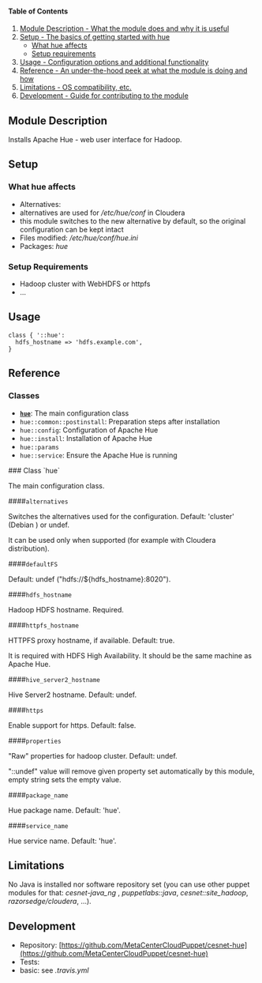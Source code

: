 #### Table of Contents

1. [Module Description - What the module does and why it is useful](#module-description)
2. [Setup - The basics of getting started with hue](#setup)
    * [What hue affects](#what-hue-affects)
    * [Setup requirements](#setup-requirements)
3. [Usage - Configuration options and additional functionality](#usage)
4. [Reference - An under-the-hood peek at what the module is doing and how](#reference)
5. [Limitations - OS compatibility, etc.](#limitations)
6. [Development - Guide for contributing to the module](#development)

## Module Description

Installs Apache Hue - web user interface for Hadoop.

## Setup

### What hue affects

* Alternatives:
 * alternatives are used for */etc/hue/conf* in Cloudera
 * this module switches to the new alternative by default, so the original configuration can be kept intact
* Files modified: */etc/hue/conf/hue.ini*
* Packages: *hue*

### Setup Requirements

* Hadoop cluster with WebHDFS or httpfs
* ...

## Usage

    class { '::hue':
      hdfs_hostname => 'hdfs.example.com',
    }

## Reference

### Classes

* [**`hue`**](#class-hue): The main configuration class
* `hue::common::postinstall`: Preparation steps after installation
* `hue::config`: Configuration of Apache Hue
* `hue::install`: Installation of Apache Hue
* `hue::params`
* `hue::service`: Ensure the Apache Hue is running

<a name="class-hue">
### Class `hue`

The main configuration class.

####`alternatives`

Switches the alternatives used for the configuration. Default: 'cluster' (Debian
) or undef.

It can be used only when supported (for example with Cloudera distribution).

####`defaultFS`

Default: undef ("hdfs://${hdfs\_hostname}:8020").

####`hdfs_hostname`

Hadoop HDFS hostname. Required.

####`httpfs_hostname`

HTTPFS proxy hostname, if available. Default: true.

It is required with HDFS High Availability. It should be the same machine as Apache Hue.

####`hive_server2_hostname`

Hive Server2 hostname. Default: undef.

####`https`

Enable support for https. Default: false.

####`properties`

"Raw" properties for hadoop cluster. Default: undef.

"::undef" value will remove given property set automatically by this module, empty string sets the empty value.

####`package_name`

Hue package name. Default: 'hue'.

####`service_name`

Hue service name. Default: 'hue'.

## Limitations

No Java is installed nor software repository set (you can use other puppet modules for that: *cesnet-java\_ng* , *puppetlabs::java*, *cesnet::site\_hadoop*, *razorsedge/cloudera*, ...).

## Development

* Repository: [https://github.com/MetaCenterCloudPuppet/cesnet-hue](https://github.com/MetaCenterCloudPuppet/cesnet-hue)
* Tests:
 * basic: see *.travis.yml*
